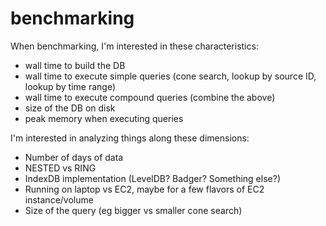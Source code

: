 # benchmarking

When benchmarking, I'm interested in these characteristics:

- wall time to build the DB
- wall time to execute simple queries (cone search, lookup by source ID, lookup by time range)
- wall time to execute compound queries (combine the above)
- size of the DB on disk
- peak memory when executing queries

I'm interested in analyzing things along these dimensions:
- Number of days of data
- NESTED vs RING
- IndexDB implementation (LevelDB? Badger? Something else?)
- Running on laptop vs EC2, maybe for a few flavors of EC2 instance/volume
- Size of the query (eg bigger vs smaller cone search)
